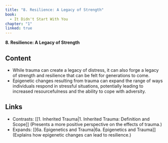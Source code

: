 ```yaml
---
title: "8. Resilience: A Legacy of Strength"
book:
  - It Didn't Start With You
chapter: "1"
linked: true
---
```

**8. Resilience: A Legacy of Strength**

## Content

- While trauma can create a legacy of distress, it can also forge a legacy of strength and resilience that can be felt for generations to come. 
- Epigenetic changes resulting from trauma can expand the range of ways individuals respond in stressful situations, potentially leading to increased resourcefulness and the ability to cope with adversity.

## Links

- Contrasts: [[1. Inherited Trauma|1. Inherited Trauma: Definition and Scope]] (Presents a more positive perspective on the effects of trauma.)
- Expands: [[6a. Epigenetics and Trauma|6a. Epigenetics and Trauma]] (Explains how epigenetic changes can lead to resilience.)